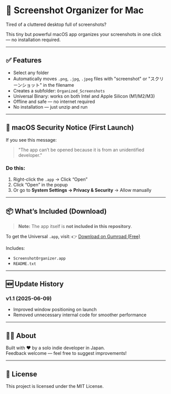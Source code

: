 # 📸 Screenshot Organizer for Mac

Tired of a cluttered desktop full of screenshots?

This tiny but powerful macOS app organizes your screenshots in one click — no installation required.

---

## ✅ Features

- Select any folder
- Automatically moves `.png`, `.jpg`, `.jpeg` files with "screenshot" or "スクリーンショット" in the filename
- Creates a subfolder: `Organized_Screenshots`
- Universal Binary: works on both Intel and Apple Silicon (M1/M2/M3)
- Offline and safe — no internet required
- No installation — just unzip and run

---

## 🔐 macOS Security Notice (First Launch)

If you see this message:

> "The app can’t be opened because it is from an unidentified developer."

### Do this:
1. Right-click the `.app` → Click “Open”
2. Click “Open” in the popup
3. Or go to **System Settings → Privacy & Security** → Allow manually

---

## 📦 What’s Included (Download)

> **Note:** The app itself is **not included in this repository**.

To get the Universal `.app`, visit:
👉 [Download on Gumroad (Free)](https://yoshiverse1.gumroad.com/l/ctlhfb)

Includes:
- `ScreenshotOrganizer.app`
- `README.txt`

---

## 🆕 Update History

### v1.1 (2025-06-09)
- Improved window positioning on launch
- Removed unnecessary internal code for smoother performance

---

## 👨‍💻 About

Built with ❤️ by a solo indie developer in Japan.  
Feedback welcome — feel free to suggest improvements!

---

## 📄 License

This project is licensed under the MIT License.

